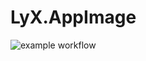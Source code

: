 # LyX.AppImage

![example workflow](https://github.com/nx-appbuild-hub/LyX.AppImage//actions/workflows/makefile.yml/badge.svg)
